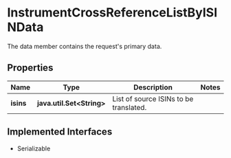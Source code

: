 

# InstrumentCrossReferenceListByISINData

The data member contains the request's primary data.

## Properties

Name | Type | Description | Notes
------------ | ------------- | ------------- | -------------
**isins** | **java.util.Set&lt;String&gt;** | List of source ISINs to be translated. | 


## Implemented Interfaces

* Serializable


